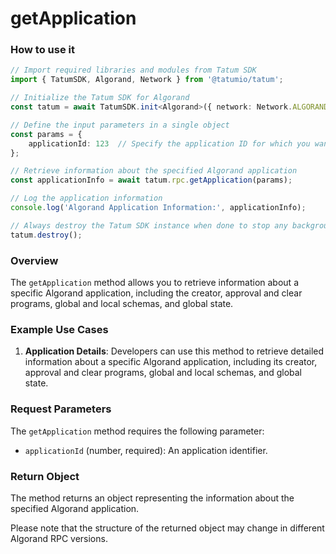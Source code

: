 # getApplication

### How to use it

```typescript
// Import required libraries and modules from Tatum SDK
import { TatumSDK, Algorand, Network } from '@tatumio/tatum';

// Initialize the Tatum SDK for Algorand
const tatum = await TatumSDK.init<Algorand>({ network: Network.ALGORAND });

// Define the input parameters in a single object
const params = {
    applicationId: 123  // Specify the application ID for which you want to retrieve information.
};

// Retrieve information about the specified Algorand application
const applicationInfo = await tatum.rpc.getApplication(params);

// Log the application information
console.log('Algorand Application Information:', applicationInfo);

// Always destroy the Tatum SDK instance when done to stop any background processes
tatum.destroy();
```

### Overview

The `getApplication` method allows you to retrieve information about a specific Algorand application, including the creator, approval and clear programs, global and local schemas, and global state.

### Example Use Cases

1. **Application Details**: Developers can use this method to retrieve detailed information about a specific Algorand application, including its creator, approval and clear programs, global and local schemas, and global state.

### Request Parameters

The `getApplication` method requires the following parameter:

- `applicationId` (number, required): An application identifier.

### Return Object

The method returns an object representing the information about the specified Algorand application.

Please note that the structure of the returned object may change in different Algorand RPC versions.